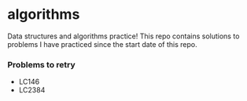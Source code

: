 # algorithms
Data structures and algorithms practice! This repo contains solutions to problems I have practiced since the start date of this repo.

### Problems to retry
- LC146
- LC2384
